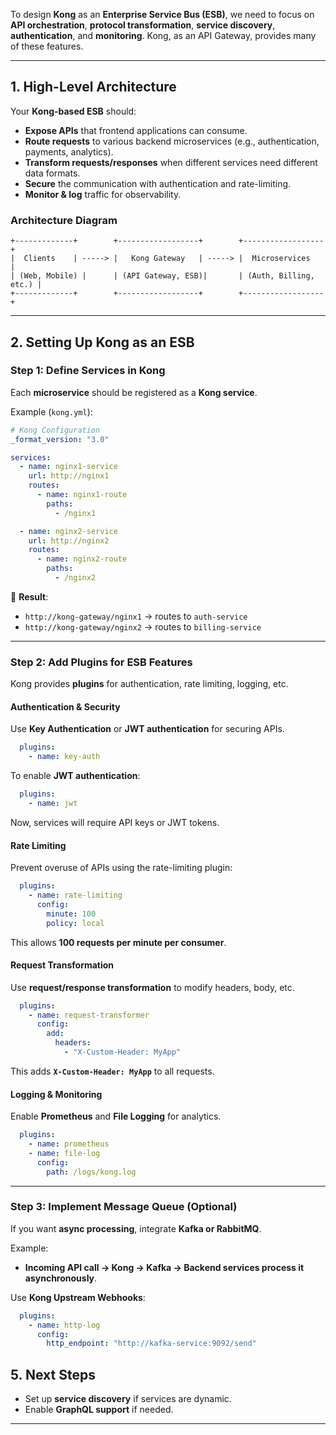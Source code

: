 To design **Kong** as an **Enterprise Service Bus (ESB)**, we need to focus on **API orchestration**, **protocol transformation**, **service discovery**, **authentication**, and **monitoring**. Kong, as an API Gateway, provides many of these features.

---

## **1. High-Level Architecture**
Your **Kong-based ESB** should:
- **Expose APIs** that frontend applications can consume.
- **Route requests** to various backend microservices (e.g., authentication, payments, analytics).
- **Transform requests/responses** when different services need different data formats.
- **Secure** the communication with authentication and rate-limiting.
- **Monitor & log** traffic for observability.

### **Architecture Diagram**
```
+-------------+        +------------------+        +------------------+
|  Clients    | -----> |   Kong Gateway   | -----> |  Microservices   |
| (Web, Mobile) |      | (API Gateway, ESB)|       | (Auth, Billing, etc.) |
+-------------+        +------------------+        +------------------+
```

---

## **2. Setting Up Kong as an ESB**
### **Step 1: Define Services in Kong**
Each **microservice** should be registered as a **Kong service**.

Example (`kong.yml`):

```yaml
# Kong Configuration
_format_version: "3.0"

services:
  - name: nginx1-service
    url: http://nginx1
    routes:
      - name: nginx1-route
        paths:
          - /nginx1

  - name: nginx2-service
    url: http://nginx2
    routes:
      - name: nginx2-route
        paths:
          - /nginx2

```

📌 **Result**:
- `http://kong-gateway/nginx1` → routes to `auth-service`
- `http://kong-gateway/nginx2` → routes to `billing-service`
---

### **Step 2: Add Plugins for ESB Features**
Kong provides **plugins** for authentication, rate limiting, logging, etc.

####  **Authentication & Security**
Use **Key Authentication** or **JWT authentication** for securing APIs.
```yaml
  plugins:
    - name: key-auth
```

To enable **JWT authentication**:
```yaml
  plugins:
    - name: jwt
```

Now, services will require API keys or JWT tokens.

####  **Rate Limiting**
Prevent overuse of APIs using the rate-limiting plugin:
```yaml
  plugins:
    - name: rate-limiting
      config:
        minute: 100
        policy: local
```
This allows **100 requests per minute per consumer**.

####  **Request Transformation**
Use **request/response transformation** to modify headers, body, etc.
```yaml
  plugins:
    - name: request-transformer
      config:
        add:
          headers:
            - "X-Custom-Header: MyApp"
```
This adds **`X-Custom-Header: MyApp`** to all requests.

####  **Logging & Monitoring**
Enable **Prometheus** and **File Logging** for analytics.
```yaml
  plugins:
    - name: prometheus
    - name: file-log
      config:
        path: /logs/kong.log
```

---

### **Step 3: Implement Message Queue (Optional)**
If you want **async processing**, integrate **Kafka or RabbitMQ**.

Example:
- **Incoming API call → Kong → Kafka → Backend services process it asynchronously**.

Use **Kong Upstream Webhooks**:
```yaml
  plugins:
    - name: http-log
      config:
        http_endpoint: "http://kafka-service:9092/send"
```


## **5. Next Steps**
- Set up **service discovery** if services are dynamic.
- Enable **GraphQL support** if needed.

---